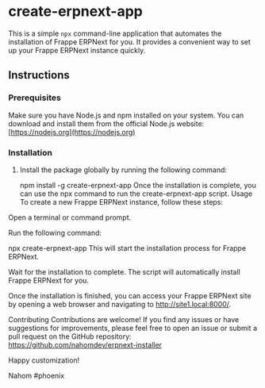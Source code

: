 # create-erpnext-app

This is a simple `npx` command-line application that automates the installation of Frappe ERPNext for you. It provides a convenient way to set up your Frappe ERPNext instance quickly.

## Instructions

### Prerequisites

Make sure you have Node.js and npm installed on your system. You can download and install them from the official Node.js website: [https://nodejs.org](https://nodejs.org)

### Installation

1. Install the package globally by running the following command:

   npm install -g create-erpnext-app
   Once the installation is complete, you can use the npx command to run the create-erpnext-app script.
   Usage
   To create a new Frappe ERPNext instance, follow these steps:

Open a terminal or command prompt.

Run the following command:

npx create-erpnext-app
This will start the installation process for Frappe ERPNext.

Wait for the installation to complete. The script will automatically install Frappe ERPNext for you.

Once the installation is finished, you can access your Frappe ERPNext site by opening a web browser and navigating to http://site1.local:8000/.

Contributing
Contributions are welcome! If you find any issues or have suggestions for improvements, please feel free to open an issue or submit a pull request on the GitHub repository: https://github.com/nahomdev/erpnext-installer

Happy customization!

Nahom #phoenix
